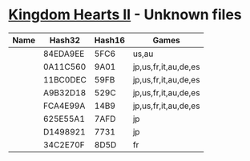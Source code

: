 # [Kingdom Hearts II](index.md) - Unknown files

| Name | Hash32 | Hash16 | Games |
|------|--------|--------|-------|
||84EDA9EE|5FC6|us,au
||0A11C560|9A01|jp,us,fr,it,au,de,es
||11BC0DEC|59FB|jp,us,fr,it,au,de,es
||A9B32D18|529C|jp,us,fr,it,au,de,es
||FCA4E99A|14B9|jp,us,fr,it,au,de,es
||625E55A1|7AFD|jp
||D1498921|7731|jp
||34C2E70F|8D5D|fr
